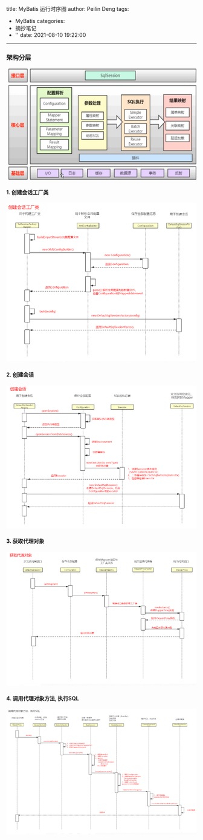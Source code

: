 title: MyBatis 运行时序图
author: Peilin Deng
tags:
  - MyBatis
categories:
  - 摘抄笔记
  - ''
date: 2021-08-10 19:22:00
---
### 架构分层

![架构分层](/images/pasted-4.png)

<!--more-->

#### 1. 创建会话工厂类

![创建会话过程](/images/pasted-5.png)

#### 2. 创建会话

![创建会话过程](/images/pasted-6.png)

#### 3. 获取代理对象
![获取代理对象过程](/images/pasted-7.png)

#### 4. 调用代理对象方法, 执行SQL

![调用代理对象方法, 执行SQL过程](/images/pasted-8.png)